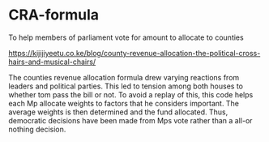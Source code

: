 # CRA-formula
To help members of parliament vote for amount to allocate to counties

https://kijijiyeetu.co.ke/blog/county-revenue-allocation-the-political-cross-hairs-and-musical-chairs/

The counties revenue allocation formula drew varying reactions from leaders and political parties. This led to tension among both houses to whether tom pass the bill or not.
To avoid a replay of this, this code helps each Mp allocate weights to factors that he considers important. The average weights is then determined and the fund allocated.
Thus, democratic decisions have been made from Mps vote rather than a all-or nothing decision.
